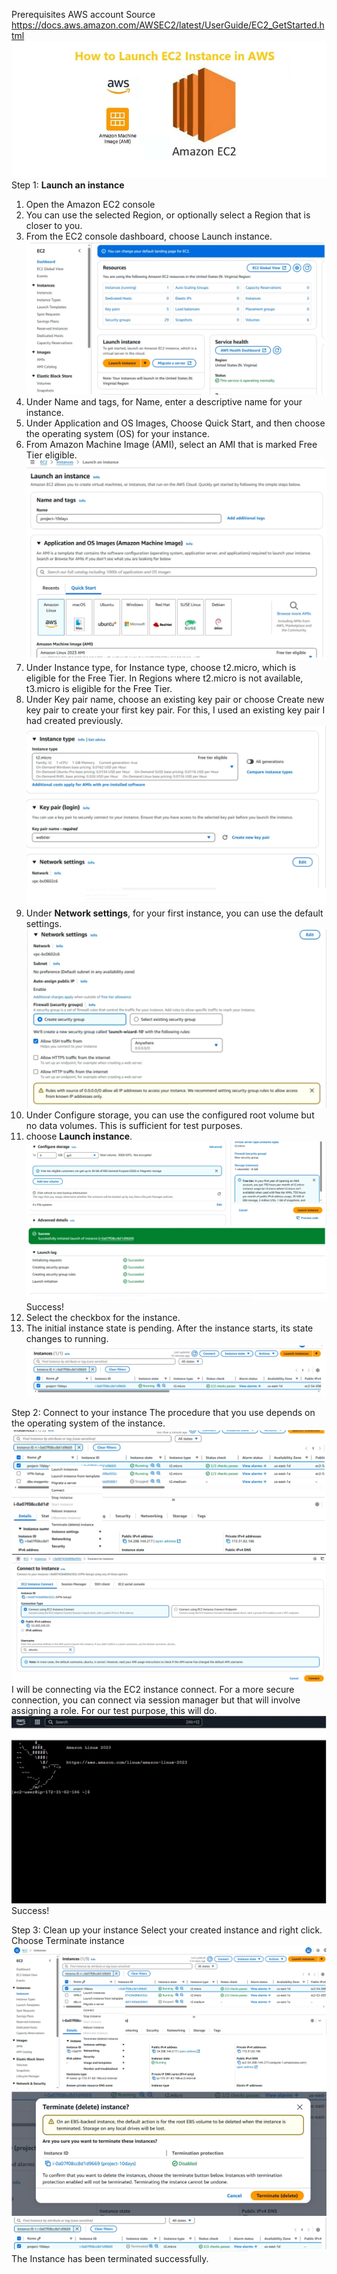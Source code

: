 Prerequisites
AWS account
Source
https://docs.aws.amazon.com/AWSEC2/latest/UserGuide/EC2_GetStarted.html
![alt text](./Images/Capture0.PNG)
Step 1: **Launch an instance**
1. Open the Amazon EC2 console
2. You can use the selected Region, or optionally select a Region that is closer to you.
3. From the EC2 console dashboard, choose Launch instance.
![alt text](./Images/Capture1.PNG)
4. Under Name and tags, for Name, enter a descriptive name for your instance.
5. Under Application and OS Images, Choose Quick Start, and then choose the operating system (OS) for your instance.
6. From Amazon Machine Image (AMI), select an AMI that is marked Free Tier eligible.
![alt text](Capture2.PNG)
7. Under Instance type, for Instance type, choose t2.micro, which is eligible for the Free Tier. In Regions where t2.micro is not available, t3.micro  is eligible for the Free Tier.
8. Under Key pair name, choose an existing key pair or choose Create new key pair to create your first key pair. For this, I used an existing key pair I had created previously.
![alt text](Capture3.PNG)
9. Under **Network settings**, for your first instance, you can use the default settings.
![alt text](Capture4.PNG)
10. Under Configure storage, you can use the configured root volume but no data volumes. This is sufficient for test purposes.
11. choose **Launch instance**.
![alt text](Capture5.PNG)
![alt text](Capture6.PNG)
Success!
12. Select the checkbox for the instance.
13. The initial instance state is pending. After the instance starts, its state changes to running.
![alt text](Capture7.PNG)

Step 2: Connect to your instance
The procedure that you use depends on the operating system of the instance.
![alt text](Capture8.PNG)
![alt text](Capture9.PNG)
I will be connecting via the EC2 instance connect. For a more secure connection, you can connect via session manager but that will involve assigning a role. For our test purpose, this will do.
![alt text](Capture10.PNG)
Success!

Step 3: Clean up your instance
Select your created instance and right click.
Choose Terminate instance
![alt text](Capture11.PNG)
![alt text](Capture12.PNG)
![alt text](Capture13.PNG)
The Instance has been terminated successfully.